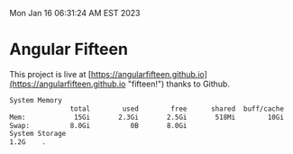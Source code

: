 Mon Jan 16 06:31:24 AM EST 2023

# Angular Fifteen


This project is live at [https://angularfifteen.github.io](https://angularfifteen.github.io "fifteen!") thanks to Github.

```bash
System Memory
               total        used        free      shared  buff/cache   available
Mem:            15Gi       2.3Gi       2.5Gi       518Mi        10Gi        12Gi
Swap:          8.0Gi          0B       8.0Gi
System Storage
1.2G	.
```
```bash
